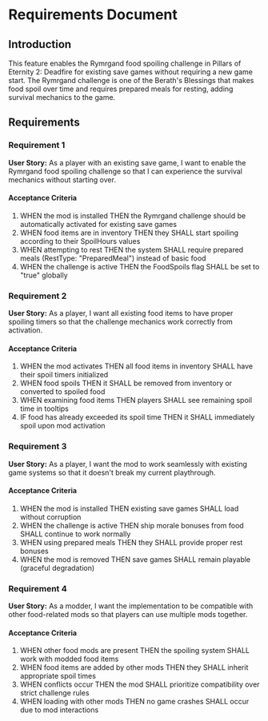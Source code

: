 # Requirements Document

## Introduction

This feature enables the Rymrgand food spoiling challenge in Pillars of Eternity 2: Deadfire for existing save games without requiring a new game start. The Rymrgand challenge is one of the Berath's Blessings that makes food spoil over time and requires prepared meals for resting, adding survival mechanics to the game.

## Requirements

### Requirement 1

**User Story:** As a player with an existing save game, I want to enable the Rymrgand food spoiling challenge so that I can experience the survival mechanics without starting over.

#### Acceptance Criteria

1. WHEN the mod is installed THEN the Rymrgand challenge should be automatically activated for existing save games
2. WHEN food items are in inventory THEN they SHALL start spoiling according to their SpoilHours values
3. WHEN attempting to rest THEN the system SHALL require prepared meals (RestType: "PreparedMeal") instead of basic food
4. WHEN the challenge is active THEN the FoodSpoils flag SHALL be set to "true" globally

### Requirement 2

**User Story:** As a player, I want all existing food items to have proper spoiling timers so that the challenge mechanics work correctly from activation.

#### Acceptance Criteria

1. WHEN the mod activates THEN all food items in inventory SHALL have their spoil timers initialized
2. WHEN food spoils THEN it SHALL be removed from inventory or converted to spoiled food
3. WHEN examining food items THEN players SHALL see remaining spoil time in tooltips
4. IF food has already exceeded its spoil time THEN it SHALL immediately spoil upon mod activation

### Requirement 3

**User Story:** As a player, I want the mod to work seamlessly with existing game systems so that it doesn't break my current playthrough.

#### Acceptance Criteria

1. WHEN the mod is installed THEN existing save games SHALL load without corruption
2. WHEN the challenge is active THEN ship morale bonuses from food SHALL continue to work normally
3. WHEN using prepared meals THEN they SHALL provide proper rest bonuses
4. WHEN the mod is removed THEN save games SHALL remain playable (graceful degradation)

### Requirement 4

**User Story:** As a modder, I want the implementation to be compatible with other food-related mods so that players can use multiple mods together.

#### Acceptance Criteria

1. WHEN other food mods are present THEN the spoiling system SHALL work with modded food items
2. WHEN food items are added by other mods THEN they SHALL inherit appropriate spoil times
3. WHEN conflicts occur THEN the mod SHALL prioritize compatibility over strict challenge rules
4. WHEN loading with other mods THEN no game crashes SHALL occur due to mod interactions